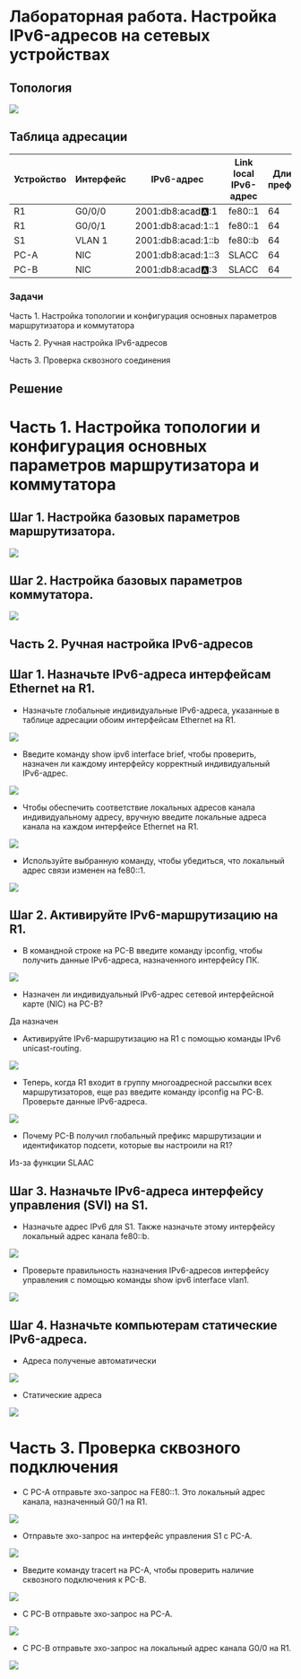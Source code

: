 # Лабораторная работа. Настройка IPv6-адресов на сетевых устройствах

## Топология

![](0.jpg)

## Таблица адресации

| Устройство    | Интерфейс   | IPv6-адрес  | Link local IPv6-адрес | Длинна префикса | Шлюз по умолчанию |
|-----------------|---------------|-------------------------|-------------------|---------|-------------|
| R1 | G0/0/0   | 2001:db8:acad:a::1  |   fe80::1  | 64 | - |
| R1 | G0/0/1  | 2001:db8:acad:1::1 |    fe80::1  | 64 | - |
| S1 | VLAN 1   | 2001:db8:acad:1::b |    fe80::b  | 64 | - |
| PC-A | NIC      | 2001:db8:acad:1::3 |    SLACC  | 64 | fe80::1 |
| PC-B | NIC      | 2001:db8:acad:a::3 |    SLACC | 64 | fe80::1 |

### Задачи 
Часть 1. Настройка топологии и конфигурация основных параметров маршрутизатора и коммутатора

Часть 2. Ручная настройка IPv6-адресов

Часть 3. Проверка сквозного соединения

## Решение 

# Часть 1. Настройка топологии и конфигурация основных параметров маршрутизатора и коммутатора

## Шаг 1. Настройка базовых параметров маршрутизатора.

![](1.PNG)

## Шаг 2. Настройка базовых параметров коммутатора.

![](2.PNG)

## Часть 2. Ручная настройка IPv6-адресов

## Шаг 1. Назначьте IPv6-адреса интерфейсам Ethernet на R1.

* Назначьте глобальные индивидуальные IPv6-адреса, указанные в таблице адресации обоим интерфейсам Ethernet на R1.

![](3.PNG)

* Введите команду show ipv6 interface brief, чтобы проверить, назначен ли каждому интерфейсу корректный индивидуальный IPv6-адрес.

![](4.PNG)

* Чтобы обеспечить соответствие локальных адресов канала индивидуальному адресу, вручную введите локальные адреса канала на каждом интерфейсе Ethernet на R1.

![](5.PNG)

* Используйте выбранную команду, чтобы убедиться, что локальный адрес связи изменен на fe80::1.

![](6.PNG)

## Шаг 2. Активируйте IPv6-маршрутизацию на R1.

* В командной строке на PC-B введите команду ipconfig, чтобы получить данные IPv6-адреса, назначенного интерфейсу ПК.

![](7.PNG)

* Назначен ли индивидуальный IPv6-адрес сетевой интерфейсной карте (NIC) на PC-B? 

Да назначен

* Активируйте IPv6-маршрутизацию на R1 с помощью команды IPv6 unicast-routing.

![](8.PNG)

* Теперь, когда R1 входит в группу многоадресной рассылки всех маршрутизаторов, еще раз введите команду ipconfig на PC-B. Проверьте данные IPv6-адреса.

![](9.PNG)

* Почему PC-B получил глобальный префикс маршрутизации и идентификатор подсети, которые вы настроили на R1?

Из-за функции SLAAC

## Шаг 3. Назначьте IPv6-адреса интерфейсу управления (SVI) на S1.

* Назначьте адрес IPv6 для S1. Также назначьте этому интерфейсу локальный адрес канала fe80::b.

![](10.PNG)

* Проверьте правильность назначения IPv6-адресов интерфейсу управления с помощью команды show ipv6 interface vlan1.

![](11.PNG)

## Шаг 4. Назначьте компьютерам статические IPv6-адреса.

* Адреса полученые автоматически

![](12.PNG)

* Статические адреса

![](13.PNG)

# Часть 3. Проверка сквозного подключения

* С PC-A отправьте эхо-запрос на FE80::1. Это локальный адрес канала, назначенный G0/1 на R1.

![](14.PNG)

* Отправьте эхо-запрос на интерфейс управления S1 с PC-A.

![](15.PNG)

* Введите команду tracert на PC-A, чтобы проверить наличие сквозного подключения к PC-B.

![](16.PNG)

* С PC-B отправьте эхо-запрос на PC-A.

![](17.PNG)

* С PC-B отправьте эхо-запрос на локальный адрес канала G0/0 на R1.

![](18.PNG)
